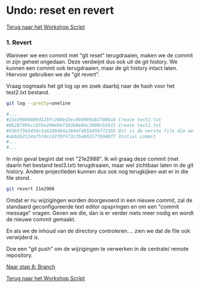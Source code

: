 # Undo: reset en revert

[Terug naar het Workshop Script](handson.md)

### 1. Revert

Wanneer we een commit met "git reset" terugdraaien, maken we de commit in zijn geheel ongedaan. Deze verdwijnt dus ook uit de git history. We kunnen een commit ook terugdraaien, maar de git history intact laten. Hiervoor gebruiken we de "git revert".

Vraag nogmaals het git log op en zoek daarbij naar de hash voor het test2.txt bestand.

```bash
git log --pretty=oneline

#...
#21e2988b809d12bfc200ed3ec9b9989ab2700b1b Create test2.txt
#0b287995cc855e200e9e7383b0e0dc2000cb5921 Create test1.txt
#93b5f503450c5a6189d64a3604f4b5b45bf72355 Dit is de eerste file die we toevoegen
#abb262114af5fdcc62f8f473c35ab0217fb948f7 Initial commit
#...
#...
```

In mijn geval begint dat met "21e2988". Ik wil graag deze commit (met daarin het bestand test3.txt) terugdraaien, maar wel zichtbaar laten in de git history. Andere projectleden kunnen dus ook nog terugkijken wat er in die file stond.

```bash
git revert 21e2988
```

Omdat er nu wijzigingen worden doorgevoerd in een nieuwe commit, zal de standaard geconfigureerde text editor opspringen en om een "commit message" vragen. Geven we die, dan is er verder niets meer nodig en wordt de nieuwe commit gemaakt.

En als we de inhoud van de directory controleren.... zien we dat de file ook verwijderd is.

Doe een "git push" om de wijzigingen te verwerken in de centrale/ remote repository.

[Naar stap 8: Branch](8-branch.md)

[Terug naar het Workshop Script](handson.md)
